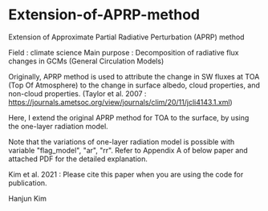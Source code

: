 # Extension-of-APRP-method
Extension of Approximate Partial Radiative Perturbation (APRP) method

Field : climate science
Main purpose : Decomposition of radiative flux changes in GCMs (General Circulation Models)

Originally, APRP method is used to attribute the change in SW fluxes at TOA (Top Of Atmosphere) to the change in surface albedo, cloud properties, and non-cloud properties.
(Taylor et al. 2007 : https://journals.ametsoc.org/view/journals/clim/20/11/jcli4143.1.xml)

Here, I extend the original APRP method for TOA to the surface, by using the one-layer radiation model.

Note that the variations of one-layer radiation model is possible with variable "flag_model", "ar", "rr".
Refer to Appendix A of below paper and attached PDF for the detailed explanation.

Kim et al. 2021 :
Please cite this paper when you are using the code for publication.

Hanjun Kim

